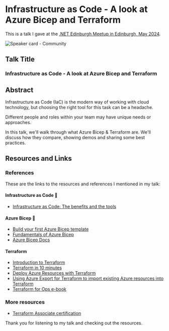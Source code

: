 # Infrastructure as Code - A look at Azure Bicep and Terraform 

This is a talk I gave at the [.NET Edinburgh Meetup in Edinburgh, May 2024]([https://www.eventbrite.co.uk/e/tech-meetup-july-tickets-650189944627?fbclid=IwAR09sLa5CEy5Kue6c41L_hehqH8T0yn465kTTX3Qxxi-up2JxJ1zdjcCUCc](https://www.meetup.com/dotnetedinburgh/events/300513430/)).

![Speaker card - Community](https://github.com/weeyin83/Presentations/assets/13692824/7513046b-c4ce-4859-a1ac-517b85619875)

## Talk Title

### Infrastructure as Code - A look at Azure Bicep and Terraform 

## Abstract

Infrastructure as Code (IaC) is the modern way of working with cloud technology, but choosing the right tool for this task can be a headache.

Different people and roles within your team may have unique needs or approaches.

In this talk, we'll walk through what Azure Bicep & Terraform are. We'll discuss how they compare, showing demos and sharing some best practices.

## Resources and Links

### References

These are the links to the resources and references I mentioned in my talk:

#### Infrastructure as Code 📝
- [Infrastructure as Code: The benefits and the tools](https://www.techielass.com/infrastructure-as-code-the-benefits-and-the-tools/)

#### Azure Bicep 💪
- [Build your first Azure Bicep template](https://youtu.be/yTMYp2cR_Bg)
- [Fundamentals of Azure Bicep](https://docs.microsoft.com/learn/paths/fundamentals-bicep/?WT.mc_id=AZ-MVP-5004737)
- [Azure Bicep Docs](https://docs.microsoft.com/azure/azure-resource-manager/bicep/overview?tabs=bicep/?WT.mc_id=AZ-MVP-5004737)

#### Terraform 
- [Introduction to Terraform](https://www.techielass.com/introduction-to-terraform/)
- [Terraform in 10 minutes](https://youtu.be/h6rkauDhDUM)
- [Deploy Azure Resources with Terraform](https://www.techielass.com/deploy-azure-resources-with-terraform/)
- [Using Azure Export for Terraform to import existing Azure resources into Terraform](https://www.techielass.com/using-azure-export-for-terraform-to-import-existing-azure-resources-into-terraform/)
- [Terraform for Ops e-book](https://www.terraformforops.com)

### More resources
- [Terraform Associate certification](https://www.hashicorp.com/certification/terraform-associate)


Thank you for listening to my talk and checking out the resources.
